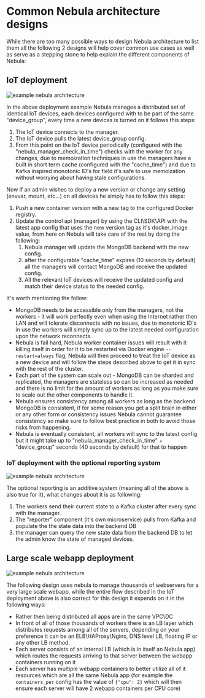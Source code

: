# Common Nebula architecture designs

While there are too many possible ways to design Nebula architecture to list them all the following 2 designs will help cover common use cases as well as serve as a stepping stone to help explain the different components of Nebula:

## IoT deployment

![example nebula architecture](../pictures/cloudcraft%20-%20nebula%20-%20IoT.png "example nebula architecture")

In the above deployment example Nebula manages a distributed set of identical IoT devices, each devices configured with to be part of the same "device_group", every time a new devices is turned on it follows this steps:

1. The IoT device connects to the manager.
2. The IoT device pulls the latest device_group config.
3. From this point on the IoT device periodically (configured with the "nebula_manager_check_in_time") checks with the worker for any changes, due to memoization techniques in use the managers have a built in short term cache (configured with the "cache_time") and due to Kafka inspired monotonic ID's for field it's safe to use memoization without worrying about having stale configurations.

Now if an admin wishes to deploy a new version or change any setting (envvar, mount, etc...) on all devices he simply has to follow this steps:

1. Push a new container version with a new tag to the configured Docker registry.
2. Update the control api (manager) by using the CLI\SDK\API with the latest app config that uses the new version tag as it's docker_image value, from here on Nebula will take care of the rest by doing the following:
    1. Nebula manager will update the MongoDB backend with the new config.
    2. after the configurable "cache_time" expires (10 seconds by default) all the managers will contact MongoDB and receive the updated config.
    3. All the relevant IoT devices will receive the updated config and match their device status to the needed config.

It's worth mentioning the follow:

* MongoDB needs to be accessible only from the managers, not the workers - it will work perfectly even when using the Internet rather then LAN and will tolerate disconnects with no issues, due to monotonic ID's in use the workers will simply sync up to the latest needed configuration upon the network reconnects.
* Nebula is fail hard, Nebula worker container issues will result with it killing itself in order for it to be restarted via Docker engine `--restart=always` flag, Nebula will then proceed to treat the IoT device as a new device and will follow the steps described above to get it in sync with the rest of the cluster.
* Each part of the system can scale out - MongoDB can be sharded and replicated, the managers are stateless so can be increased as needed and there is no limit for the amount of workers as long as you make sure to scale out the other components to handle it.
* Nebula ensures consistency among all workers as long as the backend MongoDB is consistent, if for some reason you get a split brain in either or any other form or consistency issues Nebula cannot guarantee consistency so make sure to follow best practice in both to avoid those risks from happening.
* Nebula is eventually consistent, all workers will sync to the latest config but it might take up to "nebula_manager_check_in_time" + "device_group" seconds (40 seconds by default) for that to happen

### IoT deployment with the optional reporting system

![example nebula architecture](../pictures/nebula%20v2%20-%20iot%20-%20optional%20reporter.png "example nebula architecture")

The optional reporting is an additive system (meaning all of the above is also true for it), what changes about it is as following:

1. The workers send their current state to a Kafka cluster after every sync with the manager.
2. The "reporter" component (it's own microservice) pulls from Kafka and populate the the state data into the backend DB
3. the manager can query the new state data from the backend DB to let the admin know the state of managed devices.

## Large scale webapp deployment

![example nebula architecture](../pictures/cloudcraft%20-%20nebula.png "example nebula architecture")

The following design uses nebula to manage thousands of webservers for a very large scale webapp, while the entire flow described in the IoT deployment above is also correct for this design it expends on it in the following ways:

* Rather then being distributed all apps are in the same VPC\DC
* In front of all of those thousands of workers there is an LB layer which distributes requests among all of the servers, depending on your preference it can be an ELB\HAProxy\Nginx, DNS level LB, floating IP or any other LB method.
* Each server consists of an internal LB (which is in itself an Nebula app) which routes the requests arriving to that server between the webapp containers running on it
* Each server has multiple webapp containers to better utilize all of it resources which are all the same Nebula app (for example the `containers_per` config has the value of `{"cpu": 2}` which will then ensure each server will have 2 webapp containers per CPU core)
